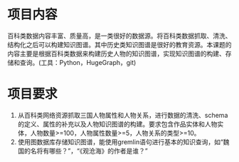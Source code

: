 # 项目内容
百科类数据内容丰富、质量高，是一类很好的数据源。将百科类数据抓取、清洗、结构化之后可以构建知识图谱。其中历史类知识图谱是很好的教育资源。本课题的内容主要是根据百科类数据来构建历史人物的知识图谱，实现知识图谱的构建、存储和查询。(工具：Python，HugeGraph，git)
# 项目要求
1. 从百科类网络资源抓取三国人物属性和人物关系，进行数据的清洗、schema的定义、属性的补充以及人物知识图谱的构建。要求包含作品实体和人物实体，人物数量>=100，人物属性数量>=5，人物关系的类型>=10。
2. 使用图数据库存储知识图谱，能使用gremlin语句进行基本的知识查询，如“魏国的名将有哪些？”，“《观沧海》的作者是谁？”
